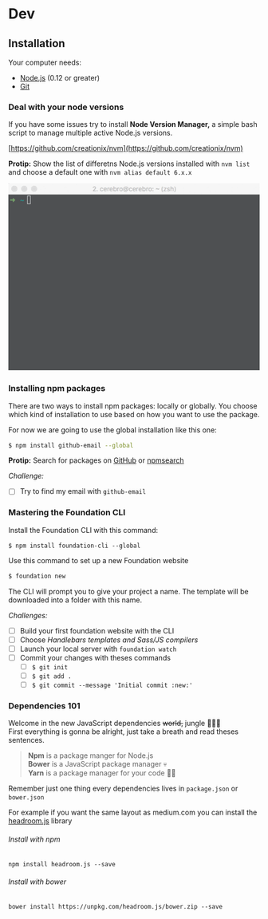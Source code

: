 # Dev

## Installation

Your computer needs:

* [Node.js](https://nodejs.org/en/) \(0.12 or greater\)
* [Git](https://git-scm.com/)

### Deal with your node versions

If you have some issues try to install **Node Version Manager,** a simple bash script to manage multiple active Node.js versions.

[https://github.com/creationix/nvm](https://github.com/creationix/nvm)

**Protip:** Show the list of differetns Node.js versions installed with `nvm list` and choose a default one with `nvm alias default 6.x.x`

![](/assets/nodejs.gif)

### Installing npm packages

There are two ways to install npm packages: locally or globally. You choose which kind of installation to use based on how you want to use the package.

For now we are going to use the global installation like this one:

```bash
$ npm install github-email --global
```

**Protip:** Search for packages on [GitHub](https://github.com/explore) or [npmsearch](https://npmsearch.com/)

_Challenge:_

* [ ] Try to find my email with `github-email`

### Mastering the Foundation CLI

Install the Foundation CLI with this command:

```
$ npm install foundation-cli --global
```

Use this command to set up a new Foundation website

```bash
$ foundation new
```

The CLI will prompt you to give your project a name. The template will be downloaded into a folder with this name.

_Challenges:_

* [ ] Build your first foundation website with the CLI
* [ ] Choose _Handlebars templates and Sass/JS compilers_
* [ ] Launch your local server with `foundation watch`
* [ ] Commit your changes with theses commands
  * [ ] `$ git init`
  * [ ] `$ git add .`
  * [ ] `$ git commit --message 'Initial commit :new:'`

### Dependencies 101

Welcome in the new JavaScript dependencies ~~world,~~ jungle 🌴🌴🌴  
First everything is gonna be alright, just take a breath and read theses sentences.

> **Npm** is a package manger for Node.js   
> **Bower** is a JavaScript package manager 💀  
> **Yarn** is a package manager for your code 🚚✨

Remember just one thing every dependencies lives in `package.json` or `bower.json`

For example if you want the same layout as medium.com you can install the [headroom.js](https://github.com/WickyNilliams/headroom.js) library

###### Install with npm

```
npm install headroom.js --save
```

###### Install with bower

```
bower install https://unpkg.com/headroom.js/bower.zip --save
```



